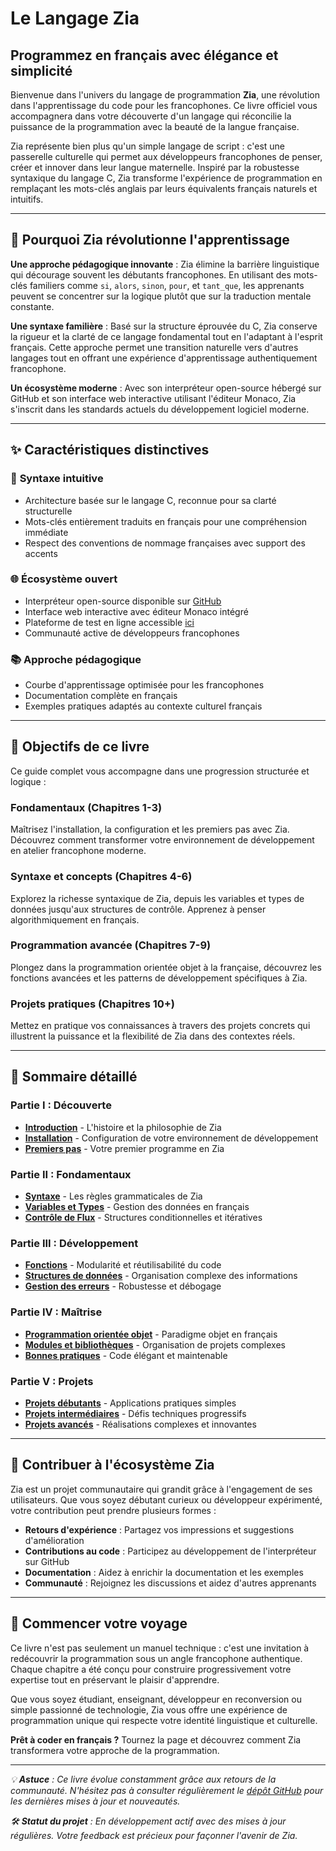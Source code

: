 # Le Langage Zia
## Programmez en français avec élégance et simplicité

Bienvenue dans l'univers du langage de programmation **Zia**, une révolution dans l'apprentissage du code pour les francophones. Ce livre officiel vous accompagnera dans votre découverte d'un langage qui réconcilie la puissance de la programmation avec la beauté de la langue française.

Zia représente bien plus qu'un simple langage de script : c'est une passerelle culturelle qui permet aux développeurs francophones de penser, créer et innover dans leur langue maternelle. Inspiré par la robustesse syntaxique du langage C, Zia transforme l'expérience de programmation en remplaçant les mots-clés anglais par leurs équivalents français naturels et intuitifs.

---

## 🚀 Pourquoi Zia révolutionne l'apprentissage

**Une approche pédagogique innovante** : Zia élimine la barrière linguistique qui décourage souvent les débutants francophones. En utilisant des mots-clés familiers comme `si`, `alors`, `sinon`, `pour`, et `tant_que`, les apprenants peuvent se concentrer sur la logique plutôt que sur la traduction mentale constante.

**Une syntaxe familière** : Basé sur la structure éprouvée du C, Zia conserve la rigueur et la clarté de ce langage fondamental tout en l'adaptant à l'esprit français. Cette approche permet une transition naturelle vers d'autres langages tout en offrant une expérience d'apprentissage authentiquement francophone.

**Un écosystème moderne** : Avec son interpréteur open-source hébergé sur GitHub et son interface web interactive utilisant l'éditeur Monaco, Zia s'inscrit dans les standards actuels du développement logiciel moderne.

---

## ✨ Caractéristiques distinctives

### 🎯 **Syntaxe intuitive**
- Architecture basée sur le langage C, reconnue pour sa clarté structurelle
- Mots-clés entièrement traduits en français pour une compréhension immédiate
- Respect des conventions de nommage françaises avec support des accents

### 🌐 **Écosystème ouvert**
- Interpréteur open-source disponible sur [GitHub](https://github.com/manirDev/zia)
- Interface web interactive avec éditeur Monaco intégré
- Plateforme de test en ligne accessible [ici](https://manirdev.github.io/zia/build_wasm/)
- Communauté active de développeurs francophones

### 📚 **Approche pédagogique**
- Courbe d'apprentissage optimisée pour les francophones
- Documentation complète en français
- Exemples pratiques adaptés au contexte culturel français

---

## 🎯 Objectifs de ce livre

Ce guide complet vous accompagne dans une progression structurée et logique :

### **Fondamentaux (Chapitres 1-3)**
Maîtrisez l'installation, la configuration et les premiers pas avec Zia. Découvrez comment transformer votre environnement de développement en atelier francophone moderne.

### **Syntaxe et concepts (Chapitres 4-6)**
Explorez la richesse syntaxique de Zia, depuis les variables et types de données jusqu'aux structures de contrôle. Apprenez à penser algorithmiquement en français.

### **Programmation avancée (Chapitres 7-9)**
Plongez dans la programmation orientée objet à la française, découvrez les fonctions avancées et les patterns de développement spécifiques à Zia.

### **Projets pratiques (Chapitres 10+)**
Mettez en pratique vos connaissances à travers des projets concrets qui illustrent la puissance et la flexibilité de Zia dans des contextes réels.

---

## 📖 Sommaire détaillé

### **Partie I : Découverte**
- **[Introduction](introduction.md)** - L'histoire et la philosophie de Zia
- **[Installation](installation.md)** - Configuration de votre environnement de développement
- **[Premiers pas](premiers-pas.md)** - Votre premier programme en Zia

### **Partie II : Fondamentaux**
- **[Syntaxe](syntax.md)** - Les règles grammaticales de Zia
- **[Variables et Types](types.md)** - Gestion des données en français
- **[Contrôle de Flux](control-flow.md)** - Structures conditionnelles et itératives

### **Partie III : Développement**
- **[Fonctions](functions.md)** - Modularité et réutilisabilité du code
- **[Structures de données](structures.md)** - Organisation complexe des informations
- **[Gestion des erreurs](erreurs.md)** - Robustesse et débogage

### **Partie IV : Maîtrise**
- **[Programmation orientée objet](poo.md)** - Paradigme objet en français
- **[Modules et bibliothèques](modules.md)** - Organisation de projets complexes
- **[Bonnes pratiques](bonnes-pratiques.md)** - Code élégant et maintenable

### **Partie V : Projets**
- **[Projets débutants](projets-debutants.md)** - Applications pratiques simples
- **[Projets intermédiaires](projets-intermediaires.md)** - Défis techniques progressifs
- **[Projets avancés](projets-avances.md)** - Réalisations complexes et innovantes

---

## 🤝 Contribuer à l'écosystème Zia

Zia est un projet communautaire qui grandit grâce à l'engagement de ses utilisateurs. Que vous soyez débutant curieux ou développeur expérimenté, votre contribution peut prendre plusieurs formes :

- **Retours d'expérience** : Partagez vos impressions et suggestions d'amélioration
- **Contributions au code** : Participez au développement de l'interpréteur sur GitHub
- **Documentation** : Aidez à enrichir la documentation et les exemples
- **Communauté** : Rejoignez les discussions et aidez d'autres apprenants

---

## 🚀 Commencer votre voyage

Ce livre n'est pas seulement un manuel technique : c'est une invitation à redécouvrir la programmation sous un angle francophone authentique. Chaque chapitre a été conçu pour construire progressivement votre expertise tout en préservant le plaisir d'apprendre.

Que vous soyez étudiant, enseignant, développeur en reconversion ou simple passionné de technologie, Zia vous offre une expérience de programmation unique qui respecte votre identité linguistique et culturelle.

**Prêt à coder en français ?** Tournez la page et découvrez comment Zia transformera votre approche de la programmation.

---

*💡 **Astuce** : Ce livre évolue constamment grâce aux retours de la communauté. N'hésitez pas à consulter régulièrement le [dépôt GitHub](https://github.com/manirDev/zia) pour les dernières mises à jour et nouveautés.*

*🛠️ **Statut du projet** : En développement actif avec des mises à jour régulières. Votre feedback est précieux pour façonner l'avenir de Zia.*